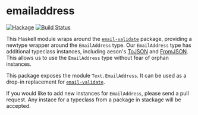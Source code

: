 
emailaddress
============

[![Hackage](https://img.shields.io/hackage/v/emailaddress.svg)](https://hackage.haskell.org/package/emailaddress) [![Build Status](https://secure.travis-ci.org/cdepillabout/emailaddress.svg)](http://travis-ci.org/cdepillabout/emailaddress)

This Haskell module wraps around the
[`email-validate`](https://hackage.haskell.org/package/email-validate) package,
providing a newtype wrapper around the `EmailAddress` type. Our `EmailAddress`
type has additional typeclass instances, including aeson's
[ToJSON](https://hackage.haskell.org/package/aeson/docs/Data-Aeson.html#t:ToJSON)
and
[FromJSON](https://hackage.haskell.org/package/aeson/docs/Data-Aeson.html#t:FromJSON).
This allows us to use the `EmailAddress` type without fear of orphan instances.

This package exposes the module `Text.EmailAddress`. It can be used as a
drop-in replacement for
[`email-validate`](https://hackage.haskell.org/package/email-validate).

If you would like to add new instances for `EmailAddress`, please send a pull
request.  Any instace for a typeclass from a package in stackage will be
accepted.
